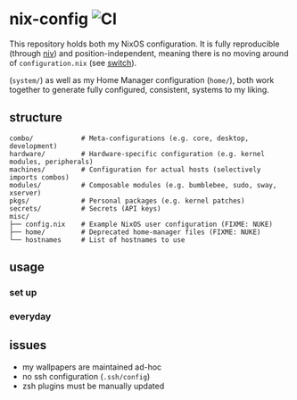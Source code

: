 # nix-config ![CI](https://github.com/lovesegfault/nix-config/workflows/CI/badge.svg)

This repository holds both my NixOS configuration. It is fully reproducible
(through [niv]) and position-independent, meaning there is no moving around of
`configuration.nix` (see [switch]).

(`system/`) as well as my Home
Manager configuration (`home/`), both work together to generate fully
configured, consistent, systems to my liking.

## structure
```
combo/            # Meta-configurations (e.g. core, desktop, development)
hardware/         # Hardware-specific configuration (e.g. kernel modules, peripherals)
machines/         # Configuration for actual hosts (selectively imports combos)
modules/          # Composable modules (e.g. bumblebee, sudo, sway, xserver)
pkgs/             # Personal packages (e.g. kernel patches)
secrets/          # Secrets (API keys)
misc/
├── config.nix    # Example NixOS user configuration (FIXME: NUKE)
├── home/         # Deprecated home-manager files (FIXME: NUKE)
└── hostnames     # List of hostnames to use
```

## usage
### set up
### everyday


## issues
* my wallpapers are maintained ad-hoc
* no ssh configuration (`.ssh/config`)
* zsh plugins must be manually updated


[niv]: https://github.com/nmattia/niv
[switch]: https://github.com/lovesegfault/nix-config/blob/master/switch
